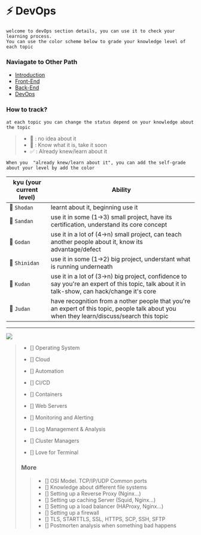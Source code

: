 
# :zap: DevOps
```
welcome to devOps section details, you can use it to check your learning process.
You can use the color scheme below to grade your knowledge level of each topic
```

### **Naviagate to Other Path**
* [Introduction](https://github.com/luuductrung1234/dev-roadmap/blob/master/web-development-roadmap/introduction-details.md)
* [Front-End](https://github.com/luuductrung1234/dev-roadmap/blob/master/web-development-roadmap/front-end-details.md)
* [Back-End](https://github.com/luuductrung1234/dev-roadmap/blob/master/web-development-roadmap/back-end-details.md)
* [DevOps](https://github.com/luuductrung1234/dev-roadmap/blob/master/web-development-roadmap/devops-details.md)

### **How to track?**
```
at each topic you can change the status depend on your knowledge about the topic
```
> - :black_square_button: : no idea about it
> - :white_square_button: :  Know what it is, take it soon
> - :white_check_mark: : Already knew/learn about it

```
When you  "already knew/learn about it", you can add the self-grade about your level by add the color
```
kyu (your current level) | Ability
--- | --- |
 :notebook:  `Shodan` | learnt about it, beginning use it |
 :ledger:  `Sandan` | use it in some (1->3) small project, have its certification, understand its core concept |
 :green_book:  `Godan` | use it in a lot of (4->n) small project, can teach another people about it,  know its advantage/defect |
 :orange_book:  `Shinidan` | use it in some (1->2) big project, understant what is running underneath |
 :closed_book:  `Kudan` | use it in a lot of (3->n) big project, confidence to say you're an expert of this topic, talk about it in talk-show, can hack/change it's core |
 :blue_book:  `Judan` | have recognition from a nother people that you're an expert of this topic, people talk about you when they learn/discuss/search this topic |
---

![](https://i.imgur.com/wpj5pqk.png)

> - [] Operating System
>
> - [] Cloud
>
> - [] Automation
>
> - [] CI/CD
>
> - [] Containers
>
> - [] Web Servers
>
> - [] Monitoring and Alerting
>
> - [] Log Management & Analysis
>
> - [] Cluster Managers
>
> - [] Love for Terminal
> 
> ### More
> > - [] OSI Model. TCP/IP/UDP Common ports
> > - [] Knowledge about different file systems
> > - [] Setting up a Reverse Proxy (Nginx...)
> > - [] Setting up caching Server (Squid, Nginx...)
> > - [] Setting up a load balancer (HAProxy, Nginx...)
> > - [] Setting up a firewall
> > - [] TLS, STARTTLS, SSL, HTTPS, SCP, SSH, SFTP
> > - [] Postmorten analysis when something bad happens
